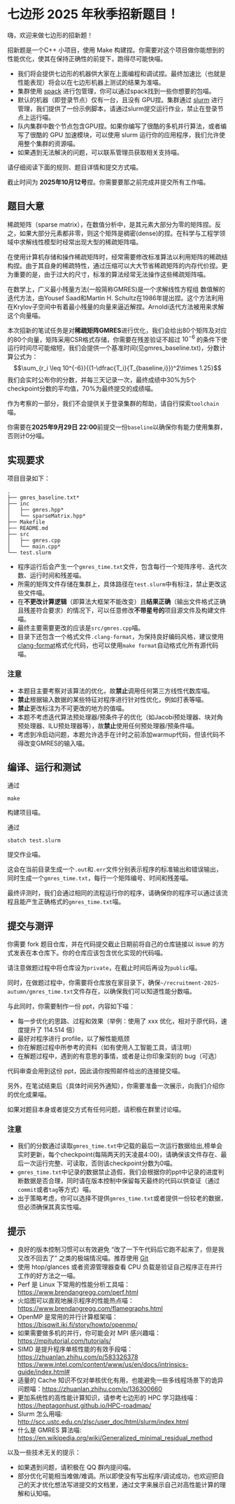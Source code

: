 # 七边形 2025 年秋季招新题目！

嗨，欢迎来做七边形的招新题！

招新题是一个C++ 小项目，使用 Make 构建捏。你需要对这个项目做你能想到的性能优化，使其在保持正确性的前提下，跑得尽可能快喵。

* 我们将会提供七边形的机器供大家在上面编程和调试捏。最终加速比（也就是性能表现）将会以在七边形机器上测试的结果为准喵。
* 集群使用 [spack](https://spack.io/) 进行包管理，你可以通过spack找到一些你想要的包喵。
* 默认的机器（即登录节点）仅有一台，且没有 GPU捏。集群通过 [slurm](https://slurm.schedmd.com/documentation.html) 进行管理，我们提供了一份示例脚本，请通过slurm提交运行作业，禁止在登录节点上运行喵。
* 队内集群中数个节点包含GPU捏。如果你编写了很酷的多机并行算法，或者编写了很酷的 GPU 加速模块，可以使用 slurm 运行你的应用程序，我们允许使用整个集群的资源喵。
* 如果遇到无法解决的问题，可以联系管理员获取相关支持喵。

请仔细阅读下面的规则、题目详情和提交方式喵。

截止时间为 **2025年10月12号**捏。你需要要那之前完成并提交所有工作喵。


## 题目大意

稀疏矩阵（sparse matrix），在数值分析中，是其元素大部分为零的矩阵捏。反之，如果大部分元素都非零，则这个矩阵是稠密(dense)的捏。在科学与工程学领域中求解线性模型时经常出现大型的稀疏矩阵喵。

在使用计算机存储和操作稀疏矩阵时，经常需要修改标准算法以利用矩阵的稀疏结构捏。由于其自身的稀疏特性，通过压缩可以大大节省稀疏矩阵的内存代价捏。更为重要的是，由于过大的尺寸，标准的算法经常无法操作这些稀疏矩阵喵。

在数学上，广义最小残量方法(一般简称GMRES)是一个求解线性方程组 数值解的迭代方法，由Yousef Saad和Martin H. Schultz在1986年提出捏。这个方法利用在Krylov子空间中有着最小残量的向量来逼近解捏。Arnoldi迭代方法被用来求解这个向量喵。

本次招新的笔试任务是对**稀疏矩阵GMRES**进行优化，我们会给出80个矩阵及对应的80个向量，矩阵采用CSR格式存储，你需要在残差验证不超过 $`10^{-6}`$ 的条件下使运行时间尽可能缩短，我们会提供一个基准时间(见gmres_baseline.txt)，分数计算公式为：
$$\sum_{r_i \leq 10^{-6}}{(1-\dfrac{T_i}{T_{baseline,i}})^2\times 1.25}$$
我们会实时公布你的分数，并每三天记录一次，最终成绩中$`30\%`$为5个checkpoint分数的平均值，$`70\%`$为最终提交的成绩喵。

作为考察的一部分，我们不会提供关于登录集群的帮助，请自行探索`toolchain`喵。

你需要在**2025年9月29日 22:00**前提交一份`baseline`以确保你有能力使用集群，否则计0分喵。

## 实现要求

项目目录如下：

```
.
├── gmres_baseline.txt*
├── inc
│   ├── gmres.hpp*
│   └── sparseMatrix.hpp*
├── Makefile
├── README.md
├── src
│   ├── gmres.cpp
│   └── main.cpp*
└── test.slurm
```

* 程序运行后会产生一个`gmres_time.txt`文件，包含每行一个矩阵序号、迭代次数、运行时间和残差喵。
* 所需的矩阵文件存储在集群上，具体路径在`test.slurm`中有标注，禁止更改这些文件喵。
* 在**不更改计算逻辑**（即算法大框架不能改变）且**结果正确**（输出文件格式正确且残差符合要求）的情况下，可以任意修改**不带星号的**项目源文件及构建文件喵。
* 最终主要需要更改的应该是`src/gmres.cpp`喵。
* 目录下还包含一个格式文件`.clang-format`，为保持良好编码风格，建议使用[clang-format](https://clang.llvm.org/docs/ClangFormat.html)格式化代码，也可以使用`make format`自动格式化所有源代码喵。


### 注意
* 本题目主要考察对该算法的优化，故**禁止**调用任何第三方线性代数库喵。
* **禁止**根据输入数据的某些特征对程序进行针对性优化，例如打表等喵。
* **禁止**更改标注为不可更改的地方的值喵。
* 本题不考虑迭代算法预处理器/预条件子的优化（如Jacobi预处理器、块对角预处理器、ILU预处理器等），故**禁止**使用任何预处理器/预条件喵。
* 考虑到冷启动问题，本题允许选手在计时之前添加warmup代码，但该代码不得改变GMRES的输入喵。


## 编译、运行和测试

通过
```
make
```
构建项目喵。

通过
```
sbatch test.slurm
```
提交作业喵。

这会在当前目录生成一个`.out`和`.err`文件分别表示程序的标准输出和错误输出，同时生成一个`gmres_time.txt`，每行一个矩阵编号、时间和残差喵。


最终评测时，我们会通过相同的流程运行你的程序，请确保你的程序可以通过该流程且能产生正确格式的`gmres_time.txt`喵。



## 提交与测评

你需要 fork 题目仓库，并在代码提交截止日期前将自己的仓库链接以 issue 的方式发表在本仓库下。你的仓库应该包含优化实现的代码喵。

请注意做题过程中将仓库设为`private`，在截止时间后再设为`public`喵。

同时，在做题过程中，你需要将仓库放在家目录下，确保`~/recruitment-2025-autumn/gmres_time.txt`文件存在，以确保我们可以知道性能分数喵。

与此同时，你需要制作一份 ppt，内容如下喵：

* 每一步优化的思路、过程和效果（举例：使用了 xxx 优化，相对于原代码，速度提升了 114.514 倍）
* 最好对程序进行 profile，以了解性能瓶颈
* 你在解题过程中所参考的资料（如有使用人工智能工具，请注明）
* 在解题过程中，遇到的有意思的事情，或者是让你印象深刻的 bug（可选）

代码审查会用到这份 ppt，因此请你按照邮件给出的连接提交喵。

另外，在笔试结束后（具体时间另外通知），你需要准备一次展示，向我们介绍你的优化成果喵。

如果对题目本身或者提交方式有任何问题，请积极在群里讨论喵。

### 注意

- 我们的分数通过读取`gmres_time.txt`中记载的最后一次运行数据给出,榜单会实时更新，每个checkpoint(每隔两天的天凌晨4:00)，请确保该文件存在、最后一次运行完整、可读取，否则该checkpoint分数为0喵。
- `gmres_time.txt`中记录的数据禁止造假，我们会根据你的ppt中记录的进度判断数据是否合理，同时请在版本控制中保留每天最终的代码以供查证（通过`commit`或者`tag`等方式）喵。
- 出于策略考虑，你可以选择不提供`gmres_time.txt`或者提供一份较老的数据，但必须确保其真实性喵。

## 提示

* 良好的版本控制习惯可以有效避免 “改了一下午代码后它跑不起来了，但是我又改不回去了” 之类的极端情况喵。推荐使用 [Git](https://git-scm.com/)
* 使用 htop/glances 或者资源管理器查看 CPU 负载是验证自己程序正在并行工作的好方法之一喵。
* Perf 是 Linux 下常用的性能分析工具喵：<https://www.brendangregg.com/perf.html>
* 火焰图可以直观地展示程序的性能热点喵：<https://www.brendangregg.com/flamegraphs.html>
* OpenMP 是常用的并行计算框架喵：<https://bisqwit.iki.fi/story/howto/openmp/>
* 如果需要做多机的并行，你可能会对 MPI 感兴趣喵：<https://mpitutorial.com/tutorials/>
* SIMD 是提升程序单核性能的有效手段喵：<https://zhuanlan.zhihu.com/p/583326378> <https://www.intel.com/content/www/us/en/docs/intrinsics-guide/index.html#>
* 适量的 Cache 知识不仅对单核优化有用，也能避免一些多线程场景下的诡异问题喵：<https://zhuanlan.zhihu.com/p/136300660>
* 更加系统性的高性能计算知识，请参考七边形的 HPC 学习路线喵：<https://heptagonhust.github.io/HPC-roadmap/>
* Slurm 怎么用喵: <http://scc.ustc.edu.cn/zlsc/user_doc/html/slurm/index.html>
* 什么是 GMRES 算法喵: <https://en.wikipedia.org/wiki/Generalized_minimal_residual_method>


以及一些技术无关的提示：

* 如果遇到问题，请积极在 QQ 群内提问喵。
* 部分优化可能相当难做/难调。所以即使没有写出程序/调试成功，也欢迎把自己的天才优化想法写进提交的文档里，通过文字来展示自己对高性能计算的理解和认知喵。
